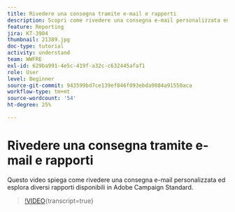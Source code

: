 ```yaml
---
title: Rivedere una consegna tramite e-mail e rapporti
description: Scopri come rivedere una consegna e-mail personalizzata ed esplorare diversi rapporti disponibili in Adobe Campaign Standard.
feature: Reporting
jira: KT-3904
thumbnail: 21389.jpg
doc-type: tutorial
activity: understand
team: WWFRE
exl-id: 629ba991-4e5c-419f-a32c-c632445afaf1
role: User
level: Beginner
source-git-commit: 943599bd7ce139ef846f093ebda9084a91550aca
workflow-type: tm+mt
source-wordcount: '54'
ht-degree: 25%

---
```


# Rivedere una consegna tramite e-mail e rapporti

Questo video spiega come rivedere una consegna e-mail personalizzata ed esplora diversi rapporti disponibili in Adobe Campaign Standard.

>[!VIDEO](https://video.tv.adobe.com/v/38364?learn=on&captions=ita){transcript=true}
